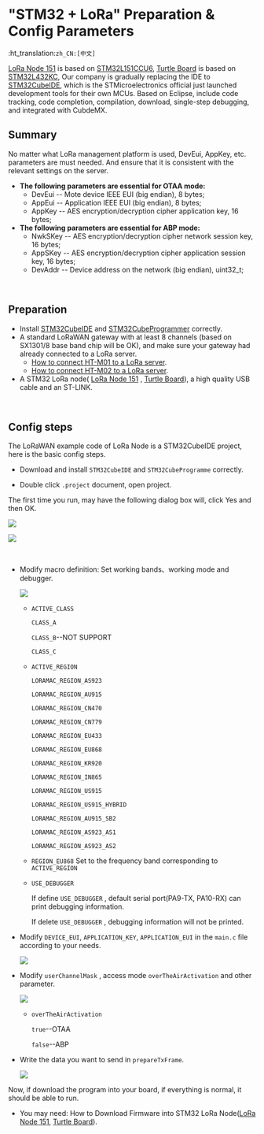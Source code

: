 # "STM32 + LoRa" Preparation & Config Parameters
:ht_translation:`zh_CN:[中文]`

[LoRa Node 151](https://heltec.org/project/lora-node-151/) is based on [STM32L151CCU6](https://www.st.com/resource/en/datasheet/stm32l151cc.pdf), [Turtle Board](https://heltec.org/project/turtle-board/) is based on [STM32L432KC](https://www.st.com/resource/en/datasheet/stm32l432KC.pdf), Our company is gradually replacing the IDE to [STM32CubeIDE](https://www.st.com/en/development-tools/stm32cubeide.html), which is the STMicroelectronics official just launched development tools for their own MCUs. Based on Eclipse, include code tracking, code completion, compilation, download, single-step debugging, and integrated with CubdeMX.

## Summary

No matter what LoRa management platform is used, DevEui, AppKey, etc. parameters are must needed. And ensure that it is consistent with the relevant settings on the server.

- **The following parameters are essential for OTAA mode:**
  - DevEui -- Mote device IEEE EUI (big endian), 8 bytes;
  - AppEui -- Application IEEE EUI (big endian), 8 bytes;
  - AppKey -- AES encryption/decryption cipher application key, 16 bytes;
- **The following parameters are essential for ABP mode:**
  - NwkSKey -- AES encryption/decryption cipher network session key, 16 bytes;
  - AppSKey -- AES encryption/decryption cipher application session key, 16 bytes;
  - DevAddr -- Device address on the network (big endian), uint32_t;

&nbsp;

## Preparation

- Install [STM32CubeIDE](https://www.st.com/zh/development-tools/stm32cubeide.html#get-software) and [STM32CubeProgrammer](https://www.st.com/zh/development-tools/stm32cubeprog.html) correctly.
- A standard LoRaWAN gateway with at least 8 channels (based on SX1301/8 base band chip will be OK), and make sure your gateway had already connected to a LoRa server.
  - [How to connect HT-M01 to a LoRa server](https://heltec-automation-docs.readthedocs.io/en/latest/gateway/ht-m01/connect_to_server.html).
  - [How to connect HT-M02 to a LoRa server](https://heltec-automation-docs.readthedocs.io/en/latest/gateway/ht-m02_4g/quick_start_4g.html#connect-to-lora-server).
- A STM32 LoRa node( [LoRa Node 151](https://heltec.org/project/lora-node-151/) , [Turtle Board](https://heltec.org/project/turtle-board/)), a high quality USB cable and an ST-LINK.

&nbsp;

## Config steps

The LoRaWAN example code of LoRa Node is a STM32CubeIDE project, here is the basic config steps.

- Download and install `STM32CubeIDE` and `STM32CubeProgramme` correctly.

- Double click `.project` document, open project.

The first time you run, may have the following dialog box will, click Yes and then OK.

![](img/config_parameter/01.png)

![](img/config_parameter/02.png)

&nbsp;

- Modify macro definition: Set working bands、working mode and debugger.


  ![](img/config_parameter/03.png)

  - `ACTIVE_CLASS`

    `CLASS_A`

    `CLASS_B`--NOT SUPPORT

    `CLASS_C`

   - `ACTIVE_REGION`

     `LORAMAC_REGION_AS923`

     `LORAMAC_REGION_AU915`

     `LORAMAC_REGION_CN470`

     `LORAMAC_REGION_CN779`

     `LORAMAC_REGION_EU433`

     `LORAMAC_REGION_EU868`

     `LORAMAC_REGION_KR920`

     `LORAMAC_REGION_IN865`

     `LORAMAC_REGION_US915`

     `LORAMAC_REGION_US915_HYBRID`

     `LORAMAC_REGION_AU915_SB2`

     `LORAMAC_REGION_AS923_AS1`

     `LORAMAC_REGION_AS923_AS2`

   - `REGION_EU868`
     Set to the frequency band corresponding to `ACTIVE_REGION`

   - `USE_DEBUGGER` 

     If define `USE_DEBUGGER` , default serial port(PA9-TX, PA10-RX) can print debugging information.

     If delete `USE_DEBUGGER` , debugging information will not be printed.

- Modify `DEVICE_EUI`, `APPLICATION_KEY`, `APPLICATION_EUI` in the `main.c` file according to your needs.

  ![](img/config_parameter/04.png)

- Modify `userChannelMask` ,  access mode `overTheAirActivation` and other parameter.

  ![](img/config_parameter/05.png)

  - `overTheAirActivation`

    `true`--OTAA

    `false`--ABP

- Write the data you want to send in `prepareTxFrame`.

  ![](img/config_parameter/06.png)
  
  

Now, if download the program into your board, if everything is normal, it should be able to run.

- You may need: How to Download Firmware into STM32 LoRa Node([LoRa Node 151](https://heltec-automation-docs.readthedocs.io/en/latest/stm32/lora_node_151/download_firmware.html), [Turtle Board](https://heltec-automation-docs.readthedocs.io/en/latest/stm32/turtle_board/download_firmware.html)).
